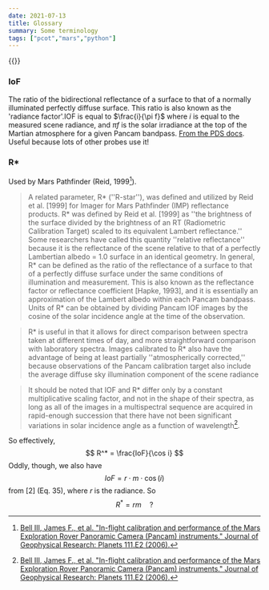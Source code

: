 ```yaml
---
date: 2021-07-13
title: Glossary
summary: Some terminology
tags: ["pcot","mars","python"]
---
```


{{<katex>}}

### IoF
The ratio of the bidirectional
reflectance of a surface to that of a normally illuminated
perfectly diffuse surface. This ratio is also known as the 'radiance 
factor'.IOF is equal to $\frac{i}{\pi f}$ where $i$ is equal to the measured
scene radiance, and $\pi f$ is the solar irradiance at the top of the
Martian atmosphere for a given Pancam bandpass.
[From the PDS
docs](https://pds.nasa.gov/ds-view/pds/viewProfile.jsp?dsid=MER2-M-PANCAM-3-IOFCAL-SCI-V1.0).
Useful because lots of other probes use it!

### R\*
Used by Mars Pathfinder (Reid, 1999[^2]). 
> A related parameter, R* (''R-star''), was defined and
utilized by Reid et al. [1999] for Imager for Mars Pathfinder
(IMP) reflectance products. R* was defined by Reid et al.
[1999] as ''the brightness of the surface divided by the
brightness of an RT (Radiometric Calibration Target) scaled
to its equivalent Lambert reflectance.'' Some researchers
have called this quantity ''relative reflectance'' because it is
the reflectance of the scene relative to that of a perfectly
Lambertian albedo = 1.0 surface in an identical geometry. In
general, R* can be defined as the ratio of the reflectance of a
surface to that of a perfectly diffuse surface under the same
conditions of illumination and measurement. This is also
known as the reflectance factor or reflectance coefficient
[Hapke, 1993], and it is essentially an approximation of the
Lambert albedo within each Pancam bandpass. Units of R*
can be obtained by dividing Pancam IOF images by the
cosine of the solar incidence angle at the time of the
observation.

> R* is useful in that it allows for direct comparison
between spectra taken at different times of day, and more
straightforward comparison with laboratory spectra. Images
calibrated to R* also have the advantage of being at least
partially ''atmospherically corrected,'' because observations
of the Pancam calibration target also include the average
diffuse sky illumination component of the scene radiance

> It should be
noted that IOF and R* differ only by a constant multiplicative scaling factor, and not in the shape of their spectra, as
long as all of the images in a multispectral sequence are
acquired in rapid-enough succession that there have not
been significant variations in solar incidence angle as a
function of wavelength[^2].

So effectively,
$$
R^* = \frac{IoF}{\cos i}
$$
Oddly, though, we also have 
$$
IoF = r\cdot m \cdot \cos(i)
$$from [2] (Eq. 35), where $r$ is the radiance. So
$$
R^* = r m \quad\text{?}
$$

[^1]: [Allender, Elyse J., et al. "The ExoMars spectral tool (ExoSpec): An image analysis tool for ExoMars 2020 PanCam imagery." Image and Signal Processing for Remote Sensing XXIV. Vol. 10789. International Society for Optics and Photonics, 2018.](https://research-repository.st-andrews.ac.uk/bitstream/handle/10023/16973/Allender_2018_ExoMars_SPIE_107890I.pdf)
[^2]: [Bell III, James F., et al. "In-flight calibration and performance of the Mars Exploration Rover Panoramic Camera (Pancam) instruments." Journal of Geophysical Research: Planets 111.E2 (2006).](https://agupubs.onlinelibrary.wiley.com/doi/pdfdirect/10.1029/2005JE002444)
    
